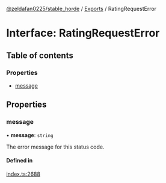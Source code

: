 [@zeldafan0225/stable_horde](../README.md) / [Exports](../modules.md) / RatingRequestError

# Interface: RatingRequestError

## Table of contents

### Properties

- [message](RatingRequestError.md#message)

## Properties

### message

• **message**: `string`

The error message for this status code.

#### Defined in

[index.ts:2688](https://github.com/ZeldaFan0225/stable_horde/blob/da4b9dc/index.ts#L2688)
